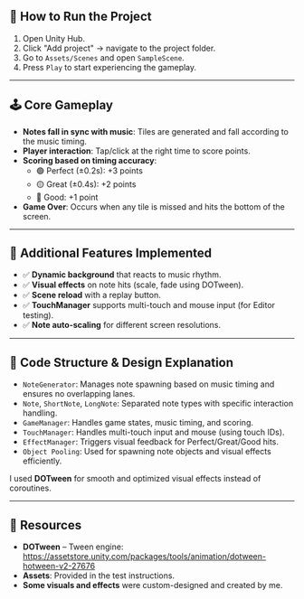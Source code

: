 ## 🚀 How to Run the Project

1. Open Unity Hub.  
2. Click "Add project" → navigate to the project folder.  
3. Go to `Assets/Scenes` and open `SampleScene`.  
4. Press `Play` to start experiencing the gameplay.

---

## 🕹️ Core Gameplay

- **Notes fall in sync with music**: Tiles are generated and fall according to the music timing.
- **Player interaction**: Tap/click at the right time to score points.
- **Scoring based on timing accuracy**:
  - 🟢 Perfect (±0.2s): +3 points  
  - 🟡 Great (±0.4s): +2 points  
  - 🔴 Good: +1 point
- **Game Over**: Occurs when any tile is missed and hits the bottom of the screen.

---

## 🌟 Additional Features Implemented

- ✅ **Dynamic background** that reacts to music rhythm.  
- ✅ **Visual effects** on note hits (scale, fade using DOTween).  
- ✅ **Scene reload** with a replay button.  
- ✅ **TouchManager** supports multi-touch and mouse input (for Editor testing).  
- ✅ **Note auto-scaling** for different screen resolutions.

---

## 🧠 Code Structure & Design Explanation

- `NoteGenerator`: Manages note spawning based on music timing and ensures no overlapping lanes.  
- `Note`, `ShortNote`, `LongNote`: Separated note types with specific interaction handling.  
- `GameManager`: Handles game states, music timing, and scoring.  
- `TouchManager`: Handles multi-touch input and mouse (using touch IDs).  
- `EffectManager`: Triggers visual feedback for Perfect/Great/Good hits.  
- `Object Pooling`: Used for spawning note objects and visual effects efficiently.

I used **DOTween** for smooth and optimized visual effects instead of coroutines.

---

## 🧾 Resources

- **DOTween** – Tween engine:  
  https://assetstore.unity.com/packages/tools/animation/dotween-hotween-v2-27676  
- **Assets**: Provided in the test instructions.
- **Some visuals and effects** were custom-designed and created by me.

